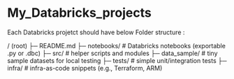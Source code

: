 # My_Databricks_projects

Each Databricks projetct should have below Folder structure :

/ (root)
  ├─ README.md
  ├─ notebooks/         # Databricks notebooks (exportable .py or .dbc)
  ├─ src/               # helper scripts and modules
  ├─ data_sample/       # tiny sample datasets for local testing
  ├─ tests/             # simple unit/integration tests
  ├─ infra/             # infra-as-code snippets (e.g., Terraform, ARM)


